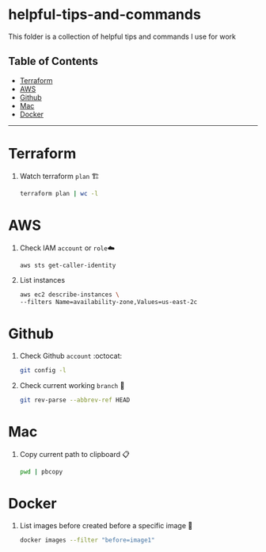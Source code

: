 # helpful-tips-and-commands
This folder is a collection of helpful tips and commands I use for work
## Table of Contents
- [Terraform](#terraform)
- [AWS](#aws)
- [Github](#github)
- [Mac](#mac)
- [Docker](#docker)
---
# Terraform  
1. Watch terraform `plan` :building_construction:

    ```bash
    terraform plan | wc -l
    ```
# AWS 
1. Check IAM `account` or `role`☁️ 

    ```bash
    aws sts get-caller-identity
    ```
2. List instances 

    ```bash
    aws ec2 describe-instances \
    --filters Name=availability-zone,Values=us-east-2c
    ```

# Github 
1. Check Github `account` :octocat:

    ```bash
    git config -l
    ```
2. Check current working `branch` 🌱

    ```bash
    git rev-parse --abbrev-ref HEAD
    ```
# Mac   
1. Copy current path to clipboard :clipboard:

    ```bash
    pwd | pbcopy
    ```

# Docker 
1. List images before created before a specific image :whale:   

    ```bash
    docker images --filter "before=image1"
    ```
